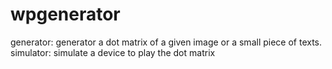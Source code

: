 wpgenerator
===========

generator: generator a dot matrix of a given image or a small piece of texts.
simulator: simulate a device to play the dot matrix
